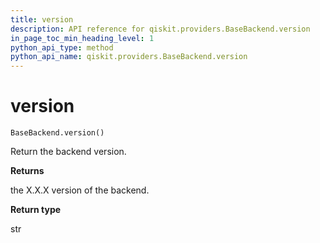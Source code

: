 ```yaml
---
title: version
description: API reference for qiskit.providers.BaseBackend.version
in_page_toc_min_heading_level: 1
python_api_type: method
python_api_name: qiskit.providers.BaseBackend.version
---
```


# version

<span id="qiskit.providers.BaseBackend.version" />

`BaseBackend.version()`

Return the backend version.

**Returns**

the X.X.X version of the backend.

**Return type**

str


